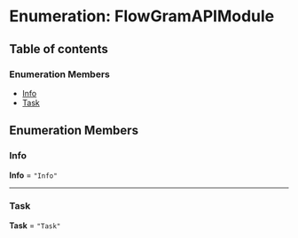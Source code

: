 # Enumeration: FlowGramAPIModule

## Table of contents

### Enumeration Members

* [Info](/auto-docs/interface/enums/FlowGramAPIModule.md#info)
* [Task](/auto-docs/interface/enums/FlowGramAPIModule.md#task)

## Enumeration Members

### Info

**Info** = `"Info"`

***

### Task

**Task** = `"Task"`
